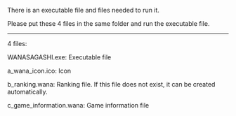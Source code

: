 There is an executable file and files needed to run it.

Please put these 4 files in the same folder and run the executable file.

____________________________________
4 files:

WANASAGASHI.exe: Executable file

a_wana_icon.ico: Icon

b_ranking.wana: Ranking file. If this file does not exist, it can be created automatically.

c_game_information.wana: Game information file
